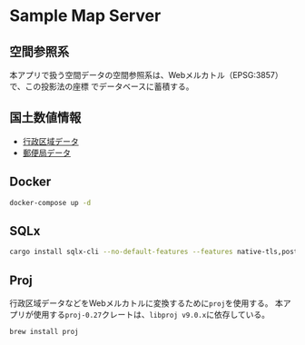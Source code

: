 # Sample Map Server

## 空間参照系

本アプリで扱う空間データの空間参照系は、Webメルカトル（EPSG:3857）で、この投影法の座標
でデータベースに蓄積する。

## 国土数値情報

* [行政区域データ](https://nlftp.mlit.go.jp/ksj/gml/datalist/KsjTmplt-N03-v3_1.html)
* [郵便局データ](https://nlftp.mlit.go.jp/ksj/gml/datalist/KsjTmplt-P30.html)

## Docker

```bash
docker-compose up -d
```

## SQLx

```bash
cargo install sqlx-cli --no-default-features --features native-tls,postgres
```

## Proj

行政区域データなどをWebメルカトルに変換するために`proj`を使用する。
本アプリが使用する`proj-0.27`クレートは、`libproj v9.0.x`に依存している。

```bash
brew install proj
```

